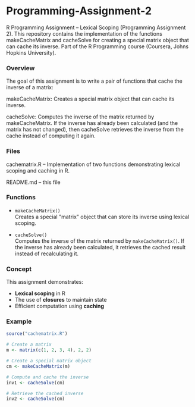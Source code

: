 # Programming-Assignment-2
R Programming Assignment – Lexical Scoping (Programming Assignment 2). This repository contains the implementation of the functions makeCacheMatrix and cacheSolve for creating a special matrix object that can cache its inverse. Part of the R Programming course (Coursera, Johns Hopkins University).

### Overview

The goal of this assignment is to write a pair of functions that cache the inverse of a matrix:

makeCacheMatrix:  Creates a special matrix object that can cache its inverse.

cacheSolve:  Computes the inverse of the matrix returned by makeCacheMatrix. If the inverse has already been calculated (and the matrix has not changed), then cacheSolve retrieves the inverse from the cache instead of computing it again.

### Files

cachematrix.R – Implementation of two functions demonstrating lexical scoping and caching in R.

README.md – this file

### Functions
- `makeCacheMatrix()`  
  Creates a special "matrix" object that can store its inverse using lexical scoping.  

- `cacheSolve()`  
  Computes the inverse of the matrix returned by `makeCacheMatrix()`. If the inverse has already been calculated, it retrieves the cached result instead of recalculating it.

### Concept
This assignment demonstrates:
- **Lexical scoping** in R  
- The use of **closures** to maintain state  
- Efficient computation using **caching**  

### Example
   ```R
  source("cachematrix.R")

   # Create a matrix
m <- matrix(c(1, 2, 3, 4), 2, 2)

# Create a special matrix object
cm <- makeCacheMatrix(m)

# Compute and cache the inverse
inv1 <- cacheSolve(cm)

# Retrieve the cached inverse
inv2 <- cacheSolve(cm)

